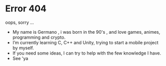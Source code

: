<h1> Error 404</h1> oops, sorry ...

- My name is Germano , i was born in the 90's , and love games, animes, programming and crypto.
- I’m currently learning C, C++ and Unity, trying to start a mobile project by myself.
- If you need some ideas, I can try to help with the few knowledge I have.
- See 'ya

<!---
GermanoViola/GermanoViola is a ✨ special ✨ repository because its `README.md` (this file) appears on your GitHub profile.
You can click the Preview link to take a look at your changes.
--->
